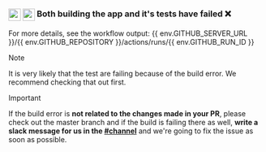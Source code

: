 ### <img src="https://api.iconify.design/logos:typescript-icon.svg" height="24" align="top" /> <img src="https://api.iconify.design/logos:jest.svg" height="24" align="top" /> Both building the app and it's tests have failed ❌

For more details, see the workflow output: {{ env.GITHUB_SERVER_URL }}/{{ env.GITHUB_REPOSITORY }}/actions/runs/{{ env.GITHUB_RUN_ID }}

> [!NOTE]
> It is very likely that the test are failing because of the build error. We recommend checking that out first.

> [!IMPORTANT]
> If the build error is **not related to the changes made in your PR**, please check out the master branch and if the build is failing there as well, **write a slack message for us in the [#channel]()** and we're going to fix the issue as soon as possible.
